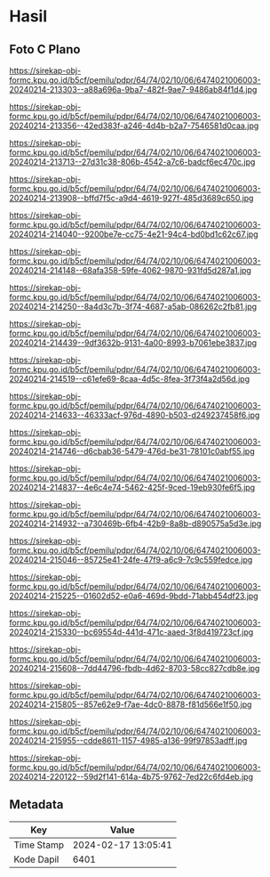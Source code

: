 # Hasil

## Foto C Plano

https://sirekap-obj-formc.kpu.go.id/b5cf/pemilu/pdpr/64/74/02/10/06/6474021006003-20240214-213303--a88a696a-9ba7-482f-9ae7-9486ab84f1d4.jpg

https://sirekap-obj-formc.kpu.go.id/b5cf/pemilu/pdpr/64/74/02/10/06/6474021006003-20240214-213356--42ed383f-a246-4d4b-b2a7-7546581d0caa.jpg

https://sirekap-obj-formc.kpu.go.id/b5cf/pemilu/pdpr/64/74/02/10/06/6474021006003-20240214-213713--27d31c38-806b-4542-a7c6-badcf6ec470c.jpg

https://sirekap-obj-formc.kpu.go.id/b5cf/pemilu/pdpr/64/74/02/10/06/6474021006003-20240214-213908--bffd7f5c-a9d4-4619-927f-485d3689c650.jpg

https://sirekap-obj-formc.kpu.go.id/b5cf/pemilu/pdpr/64/74/02/10/06/6474021006003-20240214-214040--9200be7e-cc75-4e21-94c4-bd0bd1c62c67.jpg

https://sirekap-obj-formc.kpu.go.id/b5cf/pemilu/pdpr/64/74/02/10/06/6474021006003-20240214-214148--68afa358-59fe-4062-9870-931fd5d287a1.jpg

https://sirekap-obj-formc.kpu.go.id/b5cf/pemilu/pdpr/64/74/02/10/06/6474021006003-20240214-214250--8a4d3c7b-3f74-4687-a5ab-086262c2fb81.jpg

https://sirekap-obj-formc.kpu.go.id/b5cf/pemilu/pdpr/64/74/02/10/06/6474021006003-20240214-214439--9df3632b-9131-4a00-8993-b7061ebe3837.jpg

https://sirekap-obj-formc.kpu.go.id/b5cf/pemilu/pdpr/64/74/02/10/06/6474021006003-20240214-214519--c61efe69-8caa-4d5c-8fea-3f73f4a2d56d.jpg

https://sirekap-obj-formc.kpu.go.id/b5cf/pemilu/pdpr/64/74/02/10/06/6474021006003-20240214-214633--46333acf-976d-4890-b503-d249237458f6.jpg

https://sirekap-obj-formc.kpu.go.id/b5cf/pemilu/pdpr/64/74/02/10/06/6474021006003-20240214-214746--d6cbab36-5479-476d-be31-78101c0abf55.jpg

https://sirekap-obj-formc.kpu.go.id/b5cf/pemilu/pdpr/64/74/02/10/06/6474021006003-20240214-214837--4e6c4e74-5462-425f-9ced-19eb930fe6f5.jpg

https://sirekap-obj-formc.kpu.go.id/b5cf/pemilu/pdpr/64/74/02/10/06/6474021006003-20240214-214932--a730469b-6fb4-42b9-8a8b-d890575a5d3e.jpg

https://sirekap-obj-formc.kpu.go.id/b5cf/pemilu/pdpr/64/74/02/10/06/6474021006003-20240214-215046--85725e41-24fe-47f9-a6c9-7c9c559fedce.jpg

https://sirekap-obj-formc.kpu.go.id/b5cf/pemilu/pdpr/64/74/02/10/06/6474021006003-20240214-215225--01602d52-e0a6-469d-9bdd-71abb454df23.jpg

https://sirekap-obj-formc.kpu.go.id/b5cf/pemilu/pdpr/64/74/02/10/06/6474021006003-20240214-215330--bc69554d-441d-471c-aaed-3f8d419723cf.jpg

https://sirekap-obj-formc.kpu.go.id/b5cf/pemilu/pdpr/64/74/02/10/06/6474021006003-20240214-215608--7dd44796-fbdb-4d62-8703-58cc827cdb8e.jpg

https://sirekap-obj-formc.kpu.go.id/b5cf/pemilu/pdpr/64/74/02/10/06/6474021006003-20240214-215805--857e62e9-f7ae-4dc0-8878-f81d566e1f50.jpg

https://sirekap-obj-formc.kpu.go.id/b5cf/pemilu/pdpr/64/74/02/10/06/6474021006003-20240214-215955--cdde8611-1157-4985-a136-99f97853adff.jpg

https://sirekap-obj-formc.kpu.go.id/b5cf/pemilu/pdpr/64/74/02/10/06/6474021006003-20240214-220122--59d2f141-614a-4b75-9762-7ed22c6fd4eb.jpg


## Metadata

| Key        | Value               |
| ---------- | ------------------- |
| Time Stamp | 2024-02-17 13:05:41 |
| Kode Dapil | 6401                |



